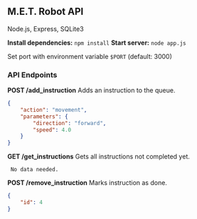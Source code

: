 ## M.E.T. Robot API
Node.js, Express, SQLite3

**Install dependencies:** `npm install`
**Start server:** `node app.js`

Set port with environment variable `$PORT` (default: 3000)

### API Endpoints
**POST /add_instruction**
Adds an instruction to the queue.
```json
{
	"action": "movement",
	"parameters": {
		"direction": "forward",
		"speed": 4.0
	}
}
```

**GET /get_instructions**
Gets all instructions not completed yet.
```
 No data needed.
```

**POST /remove_instruction**
Marks instruction as done.
```json
{
	"id": 4
}
```